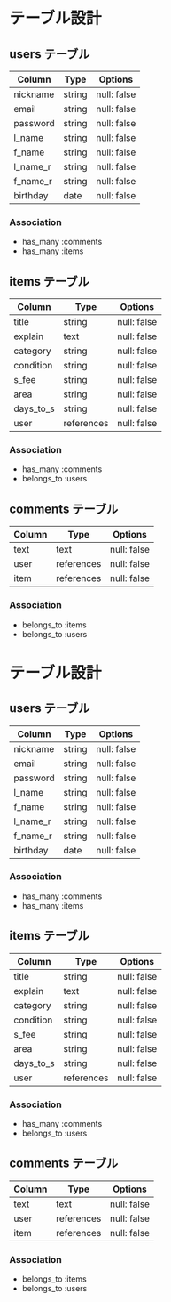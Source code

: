 # テーブル設計

## users テーブル
| Column   | Type    | Options     |
|----------|---------|-------------|
| nickname | string  | null: false |
| email    | string  | null: false |
| password | string  | null: false |
| l_name   | string  | null: false |
| f_name   | string  | null: false |
| l_name_r | string  | null: false |
| f_name_r | string  | null: false |
| birthday | date    | null: false |


### Association
- has_many :comments
- has_many :items

## items テーブル
| Column    | Type       | Options     |
|-----------|------------|-------------|
| title     | string     | null: false |
| explain   | text       | null: false |
| category  | string     | null: false |
| condition | string     | null: false |
| s_fee     | string     | null: false |
| area      | string     | null: false |
| days_to_s | string     | null: false |
| user      | references | null: false |

### Association
- has_many :comments
- belongs_to :users

## comments テーブル
| Column    | Type       | Options     |
|-----------|------------|-------------|
| text      | text       | null: false |
| user      | references | null: false |
| item      | references | null: false |

### Association
- belongs_to :items
- belongs_to :users
# テーブル設計

## users テーブル
| Column   | Type    | Options     |
|----------|---------|-------------|
| nickname | string  | null: false |
| email    | string  | null: false |
| password | string  | null: false |
| l_name   | string  | null: false |
| f_name   | string  | null: false |
| l_name_r | string  | null: false |
| f_name_r | string  | null: false |
| birthday | date    | null: false |


### Association
- has_many :comments
- has_many :items

## items テーブル
| Column    | Type       | Options     |
|-----------|------------|-------------|
| title     | string     | null: false |
| explain   | text       | null: false |
| category  | string     | null: false |
| condition | string     | null: false |
| s_fee     | string     | null: false |
| area      | string     | null: false |
| days_to_s | string     | null: false |
| user      | references | null: false |

### Association
- has_many :comments
- belongs_to :users

## comments テーブル
| Column    | Type       | Options     |
|-----------|------------|-------------|
| text      | text       | null: false |
| user      | references | null: false |
| item      | references | null: false |

### Association
- belongs_to :items
- belongs_to :users